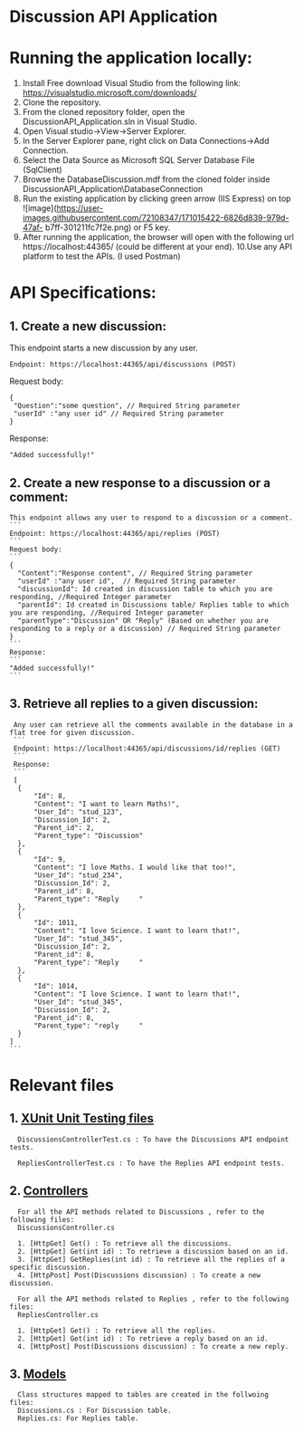 # Discussion API Application
# Running the application locally:
1. Install Free download Visual Studio from the following link:
   https://visualstudio.microsoft.com/downloads/
2. Clone the repository.
3. From the cloned repository folder, open the DiscussionAPI_Application.sln in Visual Studio.
4. Open Visual studio->View->Server Explorer.
5. In the Server Explorer pane, right click on Data Connections->Add Connection.
6. Select the Data Source as Microsoft SQL Server Database File (SqlClient)
7. Browse the DatabaseDiscussion.mdf from the cloned folder inside DiscussionAPI_Application\DatabaseConnection
8. Run the existing application by clicking green arrow (IIS Express) on top ![image](https://user-images.githubusercontent.com/72108347/171015422-6826d839-979d-47af-    b7ff-301211fc7f2e.png) or F5 key.
9. After running the application, the browser will open with the following url https://localhost:44365/ (could be different at your end).
10.Use any API platform to test the APIs. (I used Postman)


# API Specifications:
## 1. Create a new discussion:
   This endpoint starts a new discussion by any user.
   ```
   Endpoint: https://localhost:44365/api/discussions (POST)
   ```
   Request body:
   ```
   {
    "Question":"some question", // Required String parameter
    "userId" :"any user id" // Required String parameter
   }
   ```
   Response:
   ```
   "Added successfully!"
   ```

  
 ## 2. Create a new response to a discussion or a comment:
    This endpoint allows any user to respond to a discussion or a comment.
    ```
    Endpoint: https://localhost:44365/api/replies (POST)
    ```
    Request body:
    ```
    {
      "Content":"Response content", // Required String parameter
      "userId" :"any user id",  // Required String parameter
      "discussionId": Id created in discussion table to which you are responding, //Required Integer parameter
      "parentId": Id created in Discussions table/ Replies table to which you are responding, //Required Integer parameter
      "parentType":"Discussion" OR "Reply" (Based on whether you are responding to a reply or a discussion) // Required String parameter
    }
    ```
    Response:
    ```
    "Added successfully!"
    ```
  
  ## 3. Retrieve all replies to a given discussion:
     Any user can retrieve all the comments available in the database in a flat tree for given discussion.
     ```
     Endpoint: https://localhost:44365/api/discussions/id/replies (GET)
     ```
     Response:
     ```
     [
      {
          "Id": 8,
          "Content": "I want to learn Maths!",
          "User_Id": "stud_123",
          "Discussion_Id": 2,
          "Parent_id": 2,
          "Parent_type": "Discussion"
      },
      {
          "Id": 9,
          "Content": "I love Maths. I would like that too!",
          "User_Id": "stud_234",
          "Discussion_Id": 2,
          "Parent_id": 8,
          "Parent_type": "Reply     "
      },
      {
          "Id": 1011,
          "Content": "I love Science. I want to learn that!",
          "User_Id": "stud_345",
          "Discussion_Id": 2,
          "Parent_id": 8,
          "Parent_type": "Reply     "
      },
      {
          "Id": 1014,
          "Content": "I love Science. I want to learn that!",
          "User_Id": "stud_345",
          "Discussion_Id": 2,
          "Parent_id": 8,
          "Parent_type": "reply     "
      }
    ]
    ```

# Relevant files
## 1. [XUnit Unit Testing files]([https://github.com/ApurvaB17/DiscussionAPI_Application/tree/master/DiscussionsAPI_UnitTest)
      
      DiscussionsControllerTest.cs : To have the Discussions API endpoint tests.

      RepliesControllerTest.cs : To have the Replies API endpoint tests.


## 2. [Controllers]([https://github.com/ApurvaB17/DiscussionAPI_Application/tree/master/DiscussionAPI_Application/Controllers)
      For all the API methods related to Discussions , refer to the following files:
      DiscussionsController.cs
      
      1. [HttpGet] Get() : To retrieve all the discussions.
      2. [HttpGet] Get(int id) : To retrieve a discussion based on an id.
      3. [HttpGet] GetReplies(int id) : To retrieve all the replies of a specific discussion.
      4. [HttpPost] Post(Discussions discussion) : To create a new discussion.
      
      For all the API methods related to Replies , refer to the following files:
      RepliesController.cs

      1. [HttpGet] Get() : To retrieve all the replies.
      2. [HttpGet] Get(int id) : To retrieve a reply based on an id.
      4. [HttpPost] Post(Discussions discussion) : To create a new reply.

## 3. [Models](https://github.com/ApurvaB17/DiscussionAPI_Application/tree/master/DiscussionAPI_Application/Models)
      Class structures mapped to tables are created in the follwoing files:
      Discussions.cs : For Discussion table.
      Replies.cs: For Replies table.
